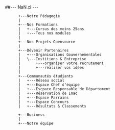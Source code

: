 ##--- NaN.ci --- 

          +---Notre Pédagogie
          |
          +---Nos Formations
          |   +---Cursus des moins 25ans
          |   +---Tous nos modules
          |
          +---Nos Projets Opensource
          |
          +---Dévenir Partenaires
          |   +---Organisations Gouvernementales
          |   \---Institions & Entreprise
          |       +---organiser votre recrutement
          |       +---réaliser vos idées
          | 
          +---Communautés étudiants
          |   +---Réseau social
          |   +---Espace Chef d'équipe
          |   +---Escpace Responsable de Département
          |   +---Réservation de Imac
          |   +---Espace Parrains
          |   +---Espace Concours
          |   +---Résultats & Classements

          +---Business
          |
          +---Notre équipe


